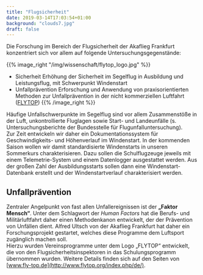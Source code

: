 ```yaml
---
title: "Flugsicherheit"
date: 2019-03-14T17:03:54+01:00
background: "clouds7.jpg"
draft: false
---
```

Die Forschung im Bereich der Flugsicherheit der Akaflieg Frankfurt konzentriert sich vor allem auf folgende Untersuchungsgegenstände:

{{% image_right "/img/wissenschaft/flytop_logo.jpg" %}}
+ Sicherheit Erhöhung der Sicherheit im Segelflug in Ausbildung und Leistungsflug, mit Schwerpunkt Windenstart
+ Unfallprävention Erforschung und Anwendung von praxisorientierten Methoden zur Unfallprävention in der nicht kommerziellen Luftfahrt ([FLYTOP](http://www.flytop.org/index.php/de/))
{{% /image_right %}}

Häufige Unfallschwerpunkte im Segelflug sind vor allem Zusammenstöße in der Luft, unkontrollierte Fluglagen sowie Start- und Landeunfälle (s. Untersuchungsberichte der Bundesstelle für Flugunfalluntersuchung).
<br>Zur Zeit entwickeln wir daher ein Dokumentationssystem für Geschwindigkeits- und Höhenverlauf im Windenstart. In der kommenden Saison wollen wir damit standardisierte Windenstarts in unseren Sommerkurs charakterisieren. Dazu sollen die Schulflugzeuge jeweils mit einem Telemetrie-System und einem Datenlogger ausgestattet werden. Aus der großen Zahl der Ausbildungsstarts sollen dann eine Windenstart-Datenbank erstellt und der Windenstartverlauf charakterisiert werden.

## Unfallprävention

Zentraler Angelpunkt von fast allen Unfallereignissen ist der **„Faktor Mensch“**. Unter dem Schlagwort der *Human Factors* hat die Berufs- und Militärluftfahrt daher einen Methodenkanon entwickelt, der der Prävention von Unfällen dient. Alfred Ultsch von der Akaflieg Frankfurt hat daher ein Forschungsprojekt gestartet, welches diese Programme dem Luftsport zugänglich machen soll.
<br>Hierzu wurden Vereinsprogramme unter dem Logo „FLYTOP“ entwickelt, die von den Flugsicherheitsinspektoren in das Schulungsprogramm übernommen wurden. Weitere Details finden sich auf den Seiten von [www.fly-top.de](http://www.flytop.org/index.php/de/).
